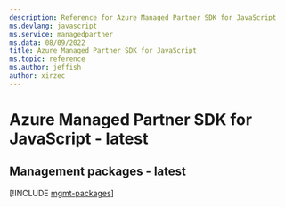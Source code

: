 ```yaml
---
description: Reference for Azure Managed Partner SDK for JavaScript
ms.devlang: javascript
ms.service: managedpartner
ms.data: 08/09/2022
title: Azure Managed Partner SDK for JavaScript
ms.topic: reference
ms.author: jeffish
author: xirzec
---
```

# Azure Managed Partner SDK for JavaScript - latest

## Management packages - latest
[!INCLUDE [mgmt-packages](managed-partner-mgmt-index.md)]